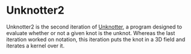 # Unknotter2
Unknotter2 is the second iteration of [Unknotter](https://github.com/brendanlynn/Unknotter/), a program designed to evaluate whether or not a given knot is the unknot. Whereas the last iteration worked on notation, this iteration puts the knot in a 3D field and iterates a kernel over it.
